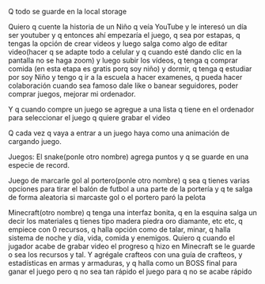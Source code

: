 Q todo se guarde en la local storage 

Quiero q cuente la historia de un Niño q veía YouTube y le interesó un día ser youtuber y q entonces ahí empezaría el juego, q sea por estapas, q tengas la opción de crear videos y luego salga como algo de editar video(hacer q se adapte todo a celular y q cuando esté dando clic en la pantalla no se haga zoom) y luego subir los vídeos, q tenga q comprar comida (en esta etapa es gratis porq soy niño) y dormir, q tenga q estudiar por soy Niño y tengo q ir a la escuela a hacer examenes, q pueda hacer colaboración cuando sea famoso dale like o banear seguidores, poder comprar juegos, mejorar mi ordenador.

Y q cuando compre un juego se agregue a una lista q tiene en el ordenador para seleccionar el juego q quiere grabar el video 

Q cada vez q vaya a entrar a un juego haya como una animación de cargando juego.

Juegos:
El snake(ponle otro nombre) agrega puntos y q se guarde en una especie de record.

Juego de marcarle gol al portero(ponle otro nombre) q sea q tienes varias opciones para tirar el balón de futbol a una parte de la portería y q te salga de forma aleatoria si marcaste gol o el portero paró la pelota 

Minecraft(otro nombre) q tenga una interfaz bonita, q en la esquina salga un decir los materiales q tienes tipo madera piedra oro diamante, etc etc, q empiece con 0 recursos, q halla opción como de talar, minar, q halla sistema de noche y día, vida, comida y enemigos. Quiero q cuando el jugador acabe de grabar video el progreso q hizo en Minecraft se le guarde o sea los recursos y tal. Y agrégale crafteos con una guía de crafteos, y estadísticas en armas y armaduras, y q halla como un BOSS final para ganar el juego pero q no sea tan rápido el juego para q no se acabe rápido 
